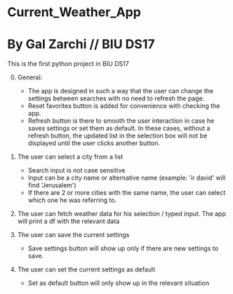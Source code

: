 # Current_Weather_App
# By Gal Zarchi // BIU DS17

This is the first python project in BIU DS17

0. General:
   - The app is designed in such a way that the user can change the settings between searches with no need to refresh the page.
   - Reset favorites button is added for convenience with checking the app. 
   - Refresh button is there to smooth the user interaction in case he saves settings or set them as default.
     In these cases, without a refresh button, the updated list in the selection box will not be displayed until the user clicks another button.
     
1. The user can select a city from a list
   - Search input is not case sensitive
   - Input can be a city name or alternative name (example: 'ir david' will find 'Jerusalem')
   - If there are 2 or more cities with the same name, the user can select which one he was referring to.
     
2. The user can fetch weather data for his selection / typed input. The app will print a df with the relevant data

3. The user can save the current settings
   - Save settings button will show up only if there are new settings to save.

4. The user can set the current settings as default
   - Set as default button will only show up in the relevant situation

